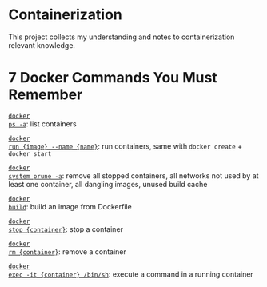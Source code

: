 # Containerization

This project collects my understanding and notes to containerization relevant knowledge.

# 7 Docker Commands You Must Remember

<code>[docker ps -a](https://docs.docker.com/reference/cli/docker/container/ls/)</code>: list containers

<code>[docker run {image} --name {name}](https://docs.docker.com/reference/cli/docker/container/run/)</code>: run containers, same with <code>docker create</code> + <code>docker start</code>

<code>[docker system prune -a](https://docs.docker.com/reference/cli/docker/system/prune/)</code>: remove all stopped containers, all networks not used by at least one container, all dangling images, unused build cache

<code>[docker build](https://docs.docker.com/reference/cli/docker/build-legacy/)</code>: build an image from Dockerfile

<code>[docker stop {container}](https://docs.docker.com/reference/cli/docker/container/stop/)</code>: stop a container

 <code>[docker rm {container}](https://docs.docker.com/reference/cli/docker/container/rm/)</code>: remove a container

 <code>[docker exec -it {container} /bin/sh](https://docs.docker.com/reference/cli/docker/container/exec/)</code>: execute a command in a running container

